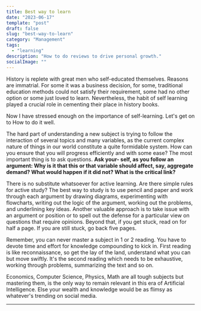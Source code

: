 ```yaml
---
title: Best way to learn
date: "2023-06-17"
template: "post"
draft: false
slug: "best-way-to-learn"
category: "Management"
tags:
  - "learning"
description: "How to do reviews to drive personal growth."
socialImage: ""
---
```

History is replete with great men who self-educated themselves. Reasons are immatrial. For some it was a business decision, for some, traditional education methods could not satisfy their requirement, some had no other option or some just loved to learn. Nevertheless, the habit of self learning played a crucial role in cementing their place in history books. 

Now I have stressed enough on the importance of self-learning. Let's get on to How to do it well.

The hard part of understanding a new subject is trying to follow the interaction of several topics and many variables, as the current complex nature of things in our world constitute a quite formidable system. How can you ensure that you will progress efficiently and with some ease? The most important thing is to ask questions. **Ask your- self, as you follow an argument: Why is it that this or that variable should affect, say, aggregate demand? What would happen if it did not? What is the critical link?**

There is no substitute whatsoever for active learning. Are there simple rules for active study? The best way to study is to use pencil and paper and work through each argument by drawing diagrams, experimenting with flowcharts, writing out the logic of the argument, working out the problems, and underlining key ideas. Another valuable approach is to take issue with an argument or position or to spell out the defense for a particular view on questions that require opinions. Beyond that, if you get stuck, read on for half a page. If you are still stuck, go back five pages.

Remember, you can never master a subject in 1 or 2 reading. You have to devote time and effort for knowledge compounding to kick in. First reading is like reconnaissance, so get the lay of the land, understand what you can but move swiftly. It's the second reading which needs to be exhaustive, working through problems, summarizing the text and so on.

Economics, Computer Science, Physics, Math are all tough subjects but mastering them, is the only way to remain relevant in this era of Artificial Intelligence. Else your wealth and knowledge would be as flimsy as whatever's trending on social media.

---
